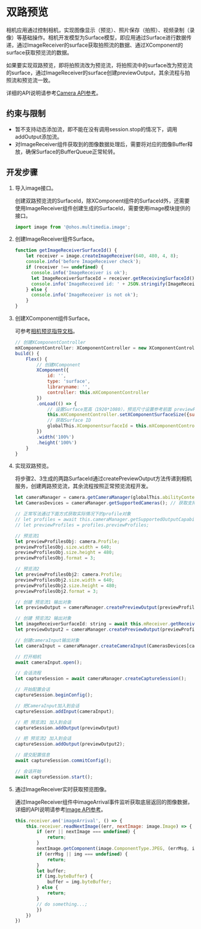 # 双路预览

相机应用通过控制相机，实现图像显示（预览）、照片保存（拍照）、视频录制（录像）等基础操作。相机开发模型为Surface模型，即应用通过Surface进行数据传递，通过ImageReceiver的surface获取拍照流的数据、通过XComponent的surface获取预览流的数据。

如果要实现双路预览，即将拍照流改为预览流，将拍照流中的surface改为预览流的surface，通过ImageReceiver的surface创建previewOutput，其余流程与拍照流和预览流一致。

详细的API说明请参考[Camera API参考](../reference/apis/js-apis-camera.md)。

## 约束与限制

- 暂不支持动态添加流，即不能在没有调用session.stop的情况下，调用addOutput添加流。
- 对ImageReceiver组件获取到的图像数据处理后，需要将对应的图像Buffer释放，确保Surface的BufferQueue正常轮转。

## 开发步骤

1. 导入image接口。

   创建双路预览流的SurfaceId，除XComponent组件的SurfaceId外，还需要使用ImageReceiver组件创建生成的SurfaceId，需要使用image模块提供的接口。

   ```js
   import image from '@ohos.multimedia.image';
   ```

2. 创建ImageReceiver组件Surface。

   ```js
   function getImageReceiverSurfaceId() {
       let receiver = image.createImageReceiver(640, 480, 4, 8);
       console.info('before ImageReceiver check');
       if (receiver !== undefined) {
         console.info('ImageReceiver is ok');
         let ImageReceiverSurfaceId = receiver.getReceivingSurfaceId();
         console.info('ImageReceived id: ' + JSON.stringify(ImageReceiverSurfaceId));
       } else {
         console.info('ImageReceiver is not ok');
       }
   }
   ```

3. 创建XComponent组件Surface。

   可参考[相机预览指导文档](camera-preview.md)。

   ```js
   // 创建XComponentController 
   mXComponentController: XComponentController = new XComponentController;                   
   build() {
       Flex() {
           // 创建XComponent
           XComponent({                                                                     
               id: '',
               type: 'surface',
               libraryname: '',
               controller: this.mXComponentController
           })
           .onLoad(() => {                                                                  
               // 设置Surface宽高（1920*1080），预览尺寸设置参考前面 previewProfilesArray 获取的当前设备所支持的预览分辨率大小去设置
               this.mXComponentController.setXComponentSurfaceSize({surfaceWidth:1920,surfaceHeight:1080});
               // 获取Surface ID
               globalThis.XComponentsurfaceId = this.mXComponentController.getXComponentSurfaceId();
           })
           .width('100%')                                                                 
           .height('100%')                                                                
       }
   }
   ```

4. 实现双路预览。

   将步骤2、3生成的两路SurfaceId通过createPreviewOutput方法传递到相机服务，创建两路预览流，其余流程按照正常预览流程开发。

   ```js
   let cameraManager = camera.getCameraManager(globalThis.abilityContext);
   let CamerasDevices = cameraManager.getSupportedCameras(); // 获取支持的相机设备对象

   // 正常写法通过下面方式获取实际情况下的profile对象
   // let profiles = await this.cameraManager.getSupportedOutputCapability(CamerasDevices[cameraDeviceIndex]); // 获取对应相机设备profiles
   // let previewProfiles = profiles.previewProfiles;

   // 预览流1
   let previewProfilesObj: camera.Profile;
   previewProfilesObj.size.width = 640;
   previewProfilesObj.size.height = 480;
   previewProfilesObj.format = 3;

   // 预览流2
   let previewProfilesObj2: camera.Profile;
   previewProfilesObj2.size.width = 640;
   previewProfilesObj2.size.height = 480;
   previewProfilesObj2.format = 3;

   // 创建 预览流1 输出对象
   let previewOutput = cameraManager.createPreviewOutput(previewProfilesObj, XComponentsurfaceId);

   // 创建 预览流2 输出对象
   let imageReceiverSurfaceId: string = await this.mReceiver.getReceivingSurfaceId();
   let previewOutput2 = cameraManager.createPreviewOutput(previewProfilesObj2, imageReceiverSurfaceId);

   // 创建cameraInput输出对象
   let cameraInput = cameraManager.createCameraInput(CamerasDevices[cameraDeviceIndex]);

   // 打开相机
   await cameraInput.open();

   // 会话流程
   let captureSession = await cameraManager.createCaptureSession();

   // 开始配置会话
   captureSession.beginConfig();

   // 把CameraInput加入到会话
   captureSession.addInput(cameraInput);

   // 把 预览流1 加入到会话
   captureSession.addOutput(previewOutput)

   // 把 预览流2 加入到会话
   captureSession.addOutput(previewOutput2);

   // 提交配置信息
   await captureSession.commitConfig();

   // 会话开始
   await captureSession.start();
   ```

5. 通过ImageReceiver实时获取预览图像。

   通过ImageReceiver组件中imageArrival事件监听获取底层返回的图像数据，详细的API说明请参考[Image API参考](../reference/apis/js-apis-image.md)。

   ```js
   this.receiver.on('imageArrival', () => {
       this.receiver.readNextImage((err, nextImage: image.Image) => {
           if (err || nextImage === undefined) {
               return;
           }
           nextImage.getComponent(image.ComponentType.JPEG, (errMsg, img) => {
           if (errMsg || img === undefined) {
               return;
           }
           let buffer;
           if (img.byteBuffer) {
               buffer = img.byteBuffer;
           } else {
               return;
           }
           // do something...;
           })
       })
   })
   ```
